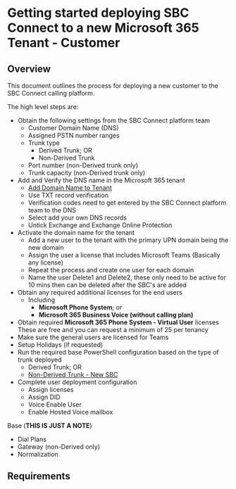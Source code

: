 # Getting started deploying SBC Connect to a new Microsoft 365 Tenant - Customer

## Overview
This document outlines the process for deploying a new customer to the SBC Connect calling platform.

The high level steps are:
- Obtain the following settings from the SBC Connect platform team
  - Customer Domain Name (DNS)
  - Assigned PSTN number ranges
  - Trunk type
    - Derived Trunk; OR
    - Non-Derived Trunk
  - Port number (non-Derived trunk only)
  - Trunk capacity (non-Derived trunk only)
- Add and Verify the DNS name in the Microsoft 365 tenant
  - [Add Domain Name to Tenant](add-domain-name-to-tenant.md)
  - Use TXT record verification
  - Verification codes need to get entered by the SBC Connect platform team to the DNS
  - Select add your own DNS records
  - Untick Exchange and Exchange Online Protection
- Activate the domain name for the tenant
  - Add a new user to the tenant with the primary UPN domain being the new domain
  - Assign the user a license that includes Microsoft Teams (Basically any license)
  - Repeat the process and create one user for each domain
  - Name the user Delete1 and Delete2, these only need to be active for 10 mins then can be deleted after the SBC's are added
- Obtain any required additional licenses for the end users
  - Including
    - **Microsoft Phone System**; or
    - **Microsoft 365 Business Voice (without calling plan)**
- Obtain required **Microsoft 365 Phone System - Virtual User** licenses\
  These are free and you can request a minimum of 25 per tenancy
- Make sure the general users are licensed for Teams
- Setup Holidays (if requested)
- Run the required base PowerShell configuration based on the type of trunk deployed
  - Derived Trunk; OR
  - [Non-Derived Trunk - New SBC](new-sbc-deployment-to-tenant.md)
- Complete user deployment configuration
  - Assign licenses
  - Assign DID
  - Voice Enable User
  - Enable Hosted Voice mailbox

Base (**THIS IS JUST A NOTE**)
- Dial Plans
- Gateway (non-Derived only)
- Normalization

## Requirements
